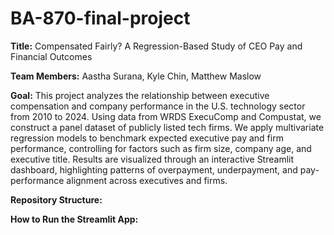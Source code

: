 # BA-870-final-project

**Title:** Compensated Fairly? A Regression-Based Study of CEO Pay and Financial Outcomes

**Team Members:** Aastha Surana, Kyle Chin, Matthew Maslow

**Goal:** This project analyzes the relationship between executive compensation and company performance in the U.S. technology sector from 2010 to 2024. Using data from WRDS ExecuComp and Compustat, we construct a panel dataset of publicly listed tech firms. We apply multivariate regression models to benchmark expected executive pay and firm performance, controlling for factors such as firm size, company age, and executive title. Results are visualized through an interactive Streamlit dashboard, highlighting patterns of overpayment, underpayment, and pay-performance alignment across executives and firms.

**Repository Structure:**


**How to Run the Streamlit App:**


